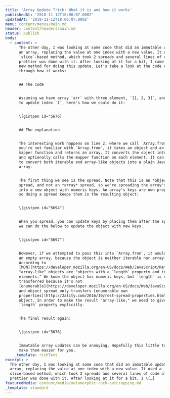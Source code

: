 ```yaml
---
title: 'Array Update Trick: What it is and how it works'
publishedAt: '2018-11-12T18:06:07.000Z'
updatedAt: '2018-11-12T18:06:07.000Z'
menu: content/menus/main.md
header: content/headers/main.md
status: publish
body:
  - content: >
      The other day, I was looking at some code that did an immutable update of
      an array, replacing the value at one index with a new value. It used a
      `slice`-based method, which took 2 spreads and several lines of code after
      prettier was done with it. After looking at it for a bit, I came up with a
      new method for doing this update. Let's take a look at the code and walk
      through how it works:


      ## The code


      Assuming we have array `arr` with three element, `[1, 2, 3]`, and we want
      to update index `1`, here's how we could do it:


      \[gistpen id="5676]


      ## The explanation


      The interesting work happens on line 2, where we call `Array.from`. If
      you're not familiar with `Array.from`, it takes an object and an optional
      mapper function and returns an array. It converts the object into an array
      and optionally calls the mapper function on each element. It can be used
      to convert both iterable and array-like objects into a plain JavaScript
      array.


      The first thing we see is the spread. Note that this is an *object*
      spread, and not an *array* spread, so we're spreading the array's keys
      into a new object with numeric keys. An array's keys are own properties,
      so doing a spread keeps them in the resulting object:


      \[gistpen id="5694"]


      When you spread, you can update keys by placing them after the spread, so
      we can do the below to update the object with new keys.


      \[gistpen id="5697"]


      However, if we attempted to pass this into `Array.from`, it would produce
      an empty array, because the object is neither iterable nor array-like.
      According to
      [MDN](https://developer.mozilla.org/en-US/docs/Web/JavaScript/Reference/Global_Objects/Array/from#Description),
      "array-like" objects are "objects with a `length` property and indexed
      elements." We know the object has numeric keys, but `length` is not
      transferred because it's not
      [enumerable](https://developer.mozilla.org/en-US/docs/Web/JavaScript/Reference/Global_Objects/Array/length)
      and object spread only transfers [enumerable own
      properties](http://2ality.com/2016/10/rest-spread-properties.html) of the
      object. In order to make the result "array-like," we need to give it the
      `length` property explicitly.


      The final result again:


      \[gistpen id="5676]


      Immutable array updates can be annoying. Hopefully this little trick will
      make them easier for you.
    _template: richText
excerpt: >
  The other day, I was looking at some code that did an immutable update of an
  array, replacing the value at one index with a new value. It used a
  slice-based method, which took 2 spreads and several lines of code after
  prettier was done with it. After looking at it for a bit, I \[…]
featuredMedia: content/media/metamorphic-rock-outcropping.md
_template: standard
---
```


